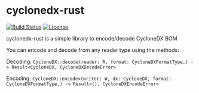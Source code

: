 # cyclonedx-rust

[![Build Status](https://github.com/doddi/cyclonedx-rust/actions/workflows/CI.yml/badge.svg)](https://github.com/doddi/cyclonedx-rust/actions/workflows/CI.yml)
[![License](https://img.shields.io/badge/license-Apache%202.0-brightgreen.svg)](LICENSE)

cyclonedx-rust is a simple library to encode/decode CycloneDX BOM


You can encode and decode from any reader type using the methods:

Decoding:
`CycloneDX::decode(reader: R, format: CycloneDXFormatType,) -> Result<CycloneDX, CycloneDXDecodeError>`


Encoding:
`CycloneDX::encode<(writer: W, dx: CycloneDX, format: CycloneDXFormatType,) -> Result<(), CycloneDXEncodeError>`

